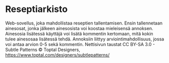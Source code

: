 # Reseptiarkisto
Web-sovellus, joka mahdollistaa reseptien tallentamisen. Ensin tallennetaan ainesosat, jonka jälkeen ainesosista voi koostaa mieleisensä annoksen. Ainesosia lisätessä käyttäjä voi lisätä kommentin kertomaan, mitä kokin tulee ainesosaa lisätessä tehdä. Annoksiin liittyy arviointimahdollisuus, jossa voi antaa arvion 0-5 sekä kommentin. Nettisivun taustat CC BY-SA 3.0 - Subtle Patterns © Toptal Designers, https://www.toptal.com/designers/subtlepatterns/ 


